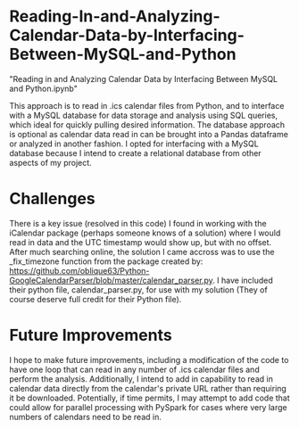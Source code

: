 # Reading-In-and-Analyzing-Calendar-Data-by-Interfacing-Between-MySQL-and-Python

"Reading in and Analyzing Calendar Data by Interfacing Between MySQL and Python.ipynb"

This approach is to read in .ics calendar files from Python, and to interface with a MySQL database for data storage
and analysis using SQL queries, which ideal for quickly pulling desired information. The database approach 
is optional as calendar data read in can be brought into a Pandas dataframe or analyzed in another fashion. I opted for
interfacing with a MySQL database because I intend to create a relational database from other aspects of my project. 

# Challenges
There is a key issue (resolved in this code) I found in working with the iCalendar package (perhaps someone knows of a solution) 
where I would read in data and the UTC timestamp would show up, but with no offset. After much searching online, the solution I 
came accross was to use the _fix_timezone function from the package created by:
https://github.com/oblique63/Python-GoogleCalendarParser/blob/master/calendar_parser.py. I have included their python file,
calendar_parser.py, for use with my solution (They of course deserve full credit for their Python file). 

# Future Improvements
I hope to make future improvements, including a modification of the code to have one loop that can read in any number of .ics calendar files and perform the analysis. Additionally, I intend to add in capability to read in calendar data directly from the calendar's private URL rather than requiring it be downloaded. Potentially, if time permits, I may attempt to add code that could allow for parallel processing with PySpark for cases where very large numbers of calendars need to be read in. 
